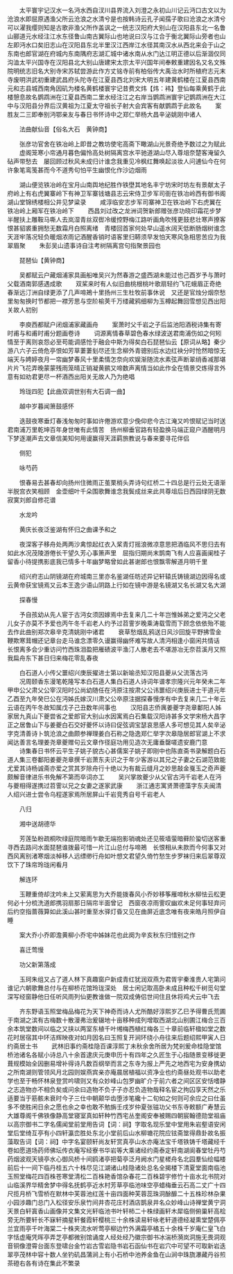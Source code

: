 <!-- { "loadSidebar": true } -->
　　太平寰宇记汉水一名沔水西自汊川县界流入刘澄之永初山川记云沔口古文以为沧浪水即屈原遇渔父所云沧浪之水清兮是也按韩诗云孔子闻孺子歌曰沧浪之水清兮可以濯我缨则知是古歌非渔父所作盖讽之一统志汉阳府大别山在汉阳县东北一名鲁山郦道元水经注江水东径鲁山南古翼际山也地说曰汉与江合于衡北翼际山旁者也山左即沔水口矣旧志山在汉阳县东北半里汉江西岸江水径其南汉水从西北来会于山之东南也郎官湖在府城内东南隅府志湖汇城中诸水南从水门达江明正德以后渐涸仅同沟洫太平兴国寺在汉阳县北大别山唐建宋太宗太平兴国年间奉敕重建因名又名文殊院明统志旧名大别寺宋苏轼尝游此作方丈铭寺前有柏俗传大禹治水时所植府志元末寺废明洪武初重建武昌府头陀寺在江夏县西北刘宋大明五年建黄鹤楼在江夏县西南元和志县城西南角因矶为楼名黄鹤楼寰宇记昔费文炜【炜：袆】登仙每乘黄鹤于此楼憩息故名鹦鹉洲在江夏县西南二里水经注江之右岸当鹦鹉洲寰宇记鹦鹉洲在大江中与汉阳县分界后汉黄祖为江夏太守祖长子射大会宾客有献鹦鹉于此故名
　　案胜友二三即奉别沔鄂亲友与春日书怀诗中之郑仁举杨大昌辛泌姚刚中诸人

　　法曲献仙音【俗名大石　黄钟商】

　　张彦功官舍在铁冶岭上即昔之教坊使宅高斋下瞰湖山光景奇绝予数过之为赋此
　　虚阁笼寒小帘通月暮色偏怜高处树隔离宫水平驰道湖山尽入尊俎奈楚客淹留久砧声带愁去　屡回顾过秋风未成归计谁念我重见冷枫红舞唤起淡妆人问逋仙今在何许象笔鸾笺甚而今不道秀句怕平生幽恨化作沙边烟雨

　　湖山便览铁冶岭在宝月山南舆地纪胜作铁壄其地名丰宁坊宋时坊左有景献太子府岭上有右虎翼寨岭下有神卫军寨钱塘县志云宋侍卫步军司衙在铁冶岭西有御书阁湖山堂锦绣楼相公井见梦粱录
　　咸淳临安志步军司寨神卫在铁冶岭下右虎翼在铁冶岭上厢军在铁冶岭下
　　西昌刘过改之龙洲词贺新郎赠张彦功晓印霜花步梦半醒扶上雕鞍马嘶人去岚湿青丝双辔冷缓控野梅江路听画角吹残更鼓悲壮寒声撩客恨甚貂裘重拥愁无数霜月白照离绪　青楼回首家何处早山遥水阔天低断肠烟树谁念天涯牢落况轻负暖烟浓雨记酒醒香销时语客里归鞯须早发怕天寒风急相思苦应为我翠眉聚
　　朱彭吴山遗事诗自注考树隔离宫句指聚景园也

　　琵琶仙【黄钟商】

　　吴都赋云户藏烟浦家具画船唯吴兴为然春游之盛西湖未能过也己酉岁予与萧时父载酒南郭感遇成歌
　　双桨来时有人似旧曲桃根桃叶歌扇轻约飞花蛾眉正奇绝春渐远汀洲自绿更添了几声啼鴂十里扬州三生杜牧前事休说　又还是官烛分烟奈愁里匆匆换时节都把一襟芳思与空阶榆荚千万缕藏鸦细柳为玉樽起舞回雪想见西出阳关故人初别

　　李庾西都赋户闭烟浦家藏画舟
　　案萧时父千岩之子后监池阳酒税诗集有寄时甫与和甫时甫分题画卷诗
　　词源离情春草碧色春水绿波送君南浦伤如之何矧情至于离则哀怨必至苟能调感怆于融会中斯为得矣白石琵琶仙云【原词从略】秦少游八六子云倚危亭恨如芳草萋萋刬尽还生念柳外青骢别后水边红袂分时怆然暗惊无端天与娉婷夜月一帘幽梦春风十里柔情怎奈向欢娱渐随流水素弦声断翠绡香减那堪片片飞花弄晚蒙蒙残雨笼晴正销凝黄鹂又啼数声离情当如此作全在情景交炼得言外意有如劝君更尽一杯酒西出阳关无故人乃为绝唱

　　玲珑四犯【此曲双调世别有大石调一曲】

　　越中岁暮闻箫鼓感怀


　　迭鼓夜寒垂灯春浅匆匆时事如许倦游欢意少俛仰悲今古江淹又吟恨赋记当时送君南浦万里乾坤百年身世唯有此情苦　扬州柳垂官路有轻盈换马端正窥户酒醒明月下梦逐潮声去文章信美知何用谩赢得天涯羁旅教说与春来要寻花伴侣

　　侧犯

　　咏芍药

　　恨春易去甚春却向扬州住微雨正茧栗梢头弄诗句红桥二十四总是行云处无语渐半脱宫衣笑相顾　金壶细叶千朵围歌舞谁念我鬓成丝来此共尊俎后日西园绿阴无数寂寞刘郎自修花谱

　　水龙吟

　　黄庆长夜泛鉴湖有怀归之曲课予和之

　　夜深客子移舟处两两沙禽惊起红衣入桨青灯摇浪微凉意思把酒临风不思归去有如此水况茂陵游倦长干望久芳心事箫声里　屈指归期尚末鹊南飞有人应喜画阑桂子留香小待提携影底我已情多十年幽梦略曾如此甚谢郎也恨飘零解道月明千里

　　绍兴府志山阴镜湖在府城南三里亦名鉴湖任昉述异记轩辕氏铸镜湖边因得名或云黄帝获宝镜焉又云本王逸少语山阴路上行如在镜中游是名镜湖又名长湖又名大湖

　　探春慢

　　予自孩幼从先人宦于古沔女须因嫁焉中去复来几二十年岂惟姊弟之爱沔之父老儿女子亦莫不予爱也丙午冬千岩老人约予过苕霅岁晚乘涛载雪而下顾念依依殆不能去作此曲别郑次皋辛克清姚刚中诸君
　　衰草愁烟乱鸦送日风沙回旋平野拂雪金鞭欺寒茸帽还记章台走马谁念漂零久谩赢得幽怀难写故人清沔相逢小窗闲共情话　长恨离多会少重访问竹西珠泪盈把雁碛波平渔汀人散老去不堪游冶无奈苕溪月又照我扁舟东下甚日归来梅花零乱春夜

　　白石道人小传父噩绍兴庚辰擢进士第以新喻丞知汉阳县夔从父流落古沔
　　况周颐香东漫笔乾隆写本白石道人集白石道人诗词年谱孝宗隆兴元年癸未二年甲申公父肃父公宰汉阳时公尚幼随任在沔原注按肃父公讳噩绍兴庚辰进士干道元年乙酉至九年癸巳公在沔姊氏嫁汉川肃父公卒原注据探春慢序有中去复来几二十年云云语在丙午冬故知属戊子己丑数年间事也
　　汉阳县志侨庽姜夔字尧章鄱阳人姊家居九真山下夔尝省之爱郎官大别山水因寓焉白石集载汉阳诗甚多文学宋杨大昌字正之居鲁山下与姜夔白石交好夔怀以诗曰促弦调宝瑟哀思感人多可想见其人矣辛泌字克清善诗卜筑沧浪之曲颇参禅理姜白石称之隐逸郑仁举字次皋隐居郎官湖上不求闻达善言名理姜尧章夔赠句云文章作径庭功用见造次无庸垂罄嗟遗安鹿门意
　　诗集春日书怀云平生子姚子貌古心甚儒案子姚子即刚中也陈直斋书录解题白石道人集三卷鄱阳姜夔尧章撰千岩萧东夫识之于年少客游以其兄之子妻之石湖范致能尤爱其诗杨诚斋亦爱之赏其岁除舟行十绝以为有裁云缝月之妙思敲金戛玉之奇声夔颇解音律进乐书免解不第而卒词亦工
　　吴兴掌故夔少从父官古沔千岩老人在沔与夔相得遂携过苕霅以兄之女妻之遂家武康
　　浙江通志寓贤萧德藻字东夫闽清人绍兴进士尝令乌程遂家焉所居屏山千岩竞秀自号千岩老人

　　八归

　　湘中送胡德华

　　芳莲坠粉疏桐吹绿庭院暗雨乍歇无端抱影销魂处还见筱墙萤暗藓阶蛩切送客重寻西去路问水面琵琶谁拨最可惜一片江山总付与啼鴂　长恨相从未款而今何事又对西风离别渚寒烟淡棹移人远缥缈行舟如叶想文君望久倚竹愁生步罗袜归来后翠尊双饮下了珠帘玲珑闲看月

　　解连环

　　玉鞭重倚却沈吟未上又萦离思为大乔能拨春风小乔妙移筝雁啼秋水柳怯云松更何必十分梳洗道郎携羽扇那日隔帘半面曾记　西窗夜凉雨霅叹幽欢未足何事轻弃问后约空指蔷薇算如此溪山甚时重至水驿灯昏又见在曲屏近底念唯有夜来皓月照伊自睡

　　案大乔小乔即澹黄柳小乔宅中姊妹花也此阕为辛亥秋东归惜别之作

　　喜迁莺慢

　　功父新第落成

　　玉珂朱组又占了道人林下真趣窗户新成青红犹润双燕为君胥宇秦淮贵人宅第问谁记六朝歌舞总付与在柳桥花馆玲珑深处　居士闲记取高卧未成且种松千树觅句堂深写经窗静他日任听风雨列仙更教谁做一院双成俦侣世间住且休将鸡犬云中飞去

　　齐东野语玉照堂梅品梅花为天下神奇而诗人尤所酷好淳熙岁乙巳予得曹氏荒圃于南湖之滨有古梅数十散漫弗治爰辍地十亩移种成列增取西湖北山别圃江梅合三百余本筑堂数间以临之又挟以两室东植千叶缃梅西植红梅各三十章前临轩楹如堂之数花时居宿其中环洁辉映夜对如月因名曰玉照复开涧环绕小舟往来后题绍熙甲寅人日约斋居士书
　　武林旧事约斋桂隐百课淳熙丁未秋余舍所居为梵剎爰命桂隐堂馆桥池诸名各赋小诗总八十余首逮庆元庚申历十有四年之久匠生于心指随景变移徙更葺规模始全因删易增补得诗凡数百纲举而言之东寺为报上严先之地西宅为安身携幼之所南湖则管领风月北园则娱燕宾亲亦庵晨居植福以资净业也约斋昼处观书以助老学也至于畅怀林泉登赏吟啸则又有众妙峰山包罗幽旷介于前六者之间区区安恬嗜静之志造物亦不相负矣或问余曰造物不负子子亦忍负造物哉释名宦之拘囚享天然之乐适要当于筋骸未衰时今子三仕中朝颠华齿堕涉笔纔十二旬如之何则可余应之曰仕虽多不使胜闲日余之愿也余之幸也敢不勉旃壬戌岁仲夏张镃功父书东寺敕额广寿慧云大雄尊阁千佛铁像静高堂寝室真如轩种竹西宅丛奎阁安奉被赐四朝宸翰德勋堂祖庙以高宗御书二字名儒闻堂前堂用告词【词：祠】字取名现乐堂中堂用朱岩壑语安闲堂后堂绮互亭有小四轩瀛峦胜处东北小堂前后山水柳塘花院应铉斋筮得鼎卦故名振藻取告词【词：祠】中字名宴颐轩尚友轩赏真亭山水亦庵法宝千塔铁铸千塔藏经千卷如愿道场药师佛坛传衣庵写经寮书华岩等大乘诸经约斋泰定轩南湖阆春堂牡丹芍药烟波观天镜亭水心御风桥十间鸥渚亭把菊亭泛月阙水门星槎舟名北园羣仙绘幅楼前后十一间下临丹桂五六十株尽见江湖诸山桂隐诸处总名全揭楼下清夏堂面南临池玉照堂梅花四百株苍寒堂清松二百株艳香馆杂春花二百株碧宇修竹十亩水北书院对山临溪界华精舍梦中得名抚鹤亭近水村芳草亭临池味空亭蜡梅垂云石高二丈广十四尺揽月桥飞雪桥在默林中芙蓉池红莲十亩四面种芙蓉蕊珠洞酴釄二十五株珍林杂果小园涉趣门总门入松径安乐泉竹间井杏花庄村酒店鹊泉井名众妙峰山诗禅堂黄宁洞天景白轩寘香山画像并文集文光轩临池书叶轩柿二十株绿画轩木犀临侧俯巢轩高桧旁无所要轩长不寐轩摘星轩餐霞轩樱桃三十余株读易轩咏老轩道德经凝熏堂楚佩亭兰宜雨亭千叶海棠二十株夹流水听莺亭柳边竹外满霜亭橘五十余株千岁庵仁皇飞白字恬虚庵凭晖亭弄芝亭都微别馆诵度人经处经乃徽宗御书冰湍桥漪岚洞施无畏洞观音铜像澄霄台面东登啸台金竹岩古雪岩隐书岩石函仙书在岩穴中可望不可取新岩迭翠亭茂林中容十数人坐钓矶昌蒲涧上有小石桥中池养金鱼在山涧中珠旒瀑藏丹谷煎茶磴右各有诗在集此不繁录
